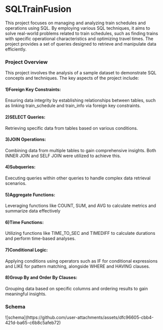 <h1>SQLTrainFusion</h1>

This project focuses on managing and analyzing train schedules and operations using SQL. By employing various SQL techniques, it aims to solve real-world problems related to train schedules, such as finding trains with specific operational characteristics and optimizing travel times. The project provides a set of queries designed to retrieve and manipulate data efficiently.


<h3>Project Overview</h3>
This project involves the analysis of a sample dataset to demonstrate SQL concepts and techniques. The key aspects of the project include:</br>


<h4>1)Foreign Key Constraints:</h4>Ensuring data integrity by establishing relationships between tables, such as linking train_schedule and train_info via foreign key constraints.
<h4>2)SELECT Queries:</h4>Retrieving specific data from tables based on various conditions.
<h4>3)JOIN Operations:</h4>Combining data from multiple tables to gain comprehensive insights. Both INNER JOIN and SELF JOIN were utilized to achieve this.
<h4>4)Subqueries:</h4>Executing queries within other queries to handle complex data retrieval scenarios.
<h4>5)Aggregate Functions:</h4>Leveraging functions like COUNT, SUM, and AVG to calculate metrics and summarize data effectively
<h4>6)Time Functions:</h4>Utilizing functions like TIME_TO_SEC and TIMEDIFF to calculate durations and perform time-based analyses.
<h4>7)Conditional Logic:</h4>Applying conditions using operators such as IF for conditional expressions and LIKE for pattern matching, alongside WHERE and HAVING clauses.
<h4>8)Group By and Order By Clauses:</h4>Grouping data based on specific columns and ordering results to gain meaningful insights.


<h3>Schema</h3>
![schema](https://github.com/user-attachments/assets/dfc96605-cbb4-421d-ba65-c6b8c5afeb72)
